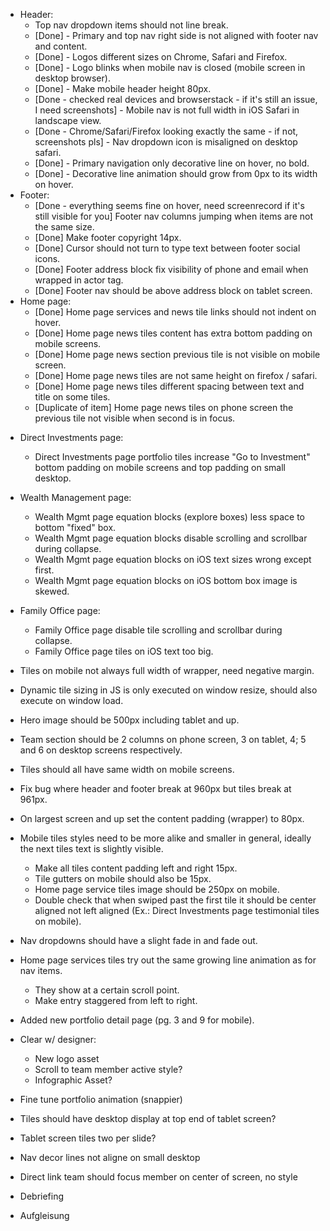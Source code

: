 * Header:
  * Top nav dropdown items should not line break.
  * [Done] - Primary and top nav right side is not aligned with footer nav and content.
  * [Done] - Logos different sizes on Chrome, Safari and Firefox.
  * [Done] - Logo blinks when mobile nav is closed (mobile screen in desktop browser).
  * [Done] - Make mobile header height 80px.
  * [Done - checked real devices and browserstack - if it's still an issue, I need screenshots] - Mobile nav is not full width in iOS Safari in landscape view.
  * [Done - Chrome/Safari/Firefox looking exactly the same - if not, screenshots pls] - Nav dropdown icon is misaligned on desktop safari.
  * [Done] - Primary navigation only decorative line on hover, no bold.
  * [Done] - Decorative line animation should grow from 0px to its width on hover.
* Footer:
  * [Done - everything seems fine on hover, need screenrecord if it's still visible for you] Footer nav columns jumping when items are not the same size.
  * [Done] Make footer copyright 14px.
  * [Done] Cursor should not turn to type text between footer social icons.
  * [Done] Footer address block fix visibility of phone and email when wrapped in actor tag.
  * [Done] Footer nav should be above address block on tablet screen.
* Home page:
  * [Done] Home page services and news tile links should not indent on hover.
  * [Done] Home page news tiles content has extra bottom padding on mobile screens.
  * [Done] Home page news section previous tile is not visible on mobile screen.
  * [Done] Home page news tiles are not same height on firefox / safari.
  * [Done] Home page news tiles different spacing between text and title on some tiles.
  * [Duplicate of item] Home page news tiles on phone screen the previous tile not visible when second is in focus.


<!-- TO DO -->
* Direct Investments page:
  * Direct Investments page portfolio tiles increase "Go to Investment" bottom padding on mobile screens and top padding on small desktop.

* Wealth Management page:
  * Wealth Mgmt page equation blocks (explore boxes) less space to bottom "fixed" box.
  * Wealth Mgmt page equation blocks disable scrolling and scrollbar during collapse.
  * Wealth Mgmt page equation blocks on iOS text sizes wrong except first.
  * Wealth Mgmt page equation blocks on iOS bottom box image is skewed.

* Family Office page:
  * Family Office page disable tile scrolling and scrollbar during collapse.
  * Family Office page tiles on iOS text too big.
* Tiles on mobile not always full width of wrapper, need negative margin.
* Dynamic tile sizing in JS is only executed on window resize, should also execute on window load.
* Hero image should be 500px including tablet and up.
* Team section should be 2 columns on phone screen, 3 on tablet, 4; 5 and 6 on desktop screens respectively.
* Tiles should all have same width on mobile screens.
* Fix bug where header and footer break at 960px but tiles break at 961px.
* On largest screen and up set the content padding (wrapper) to 80px.

* Mobile tiles styles need to be more alike and smaller in general, ideally the next tiles text is slightly visible.
  * Make all tiles content padding left and right 15px.
  * Tile gutters on mobile should also be 15px.
  * Home page service tiles image should be 250px on mobile.
  * Double check that when swiped past the first tile it should be center aligned not left aligned (Ex.: Direct Investments page testimonial tiles on mobile).


* Nav dropdowns should have a slight fade in and fade out.
* Home page services tiles try out the same growing line animation as for nav items.
  * They show at a certain scroll point.
  * Make entry staggered from left to right.
* Added new portfolio detail page (pg. 3 and 9 for mobile).



<!-- TBD -->
* Clear w/ designer:
  * New logo asset
  * Scroll to team member active style?
  * Infographic Asset?


* Fine tune portfolio animation (snappier)
* Tiles should have desktop display at top end of tablet screen?
* Tablet screen tiles two per slide?
* Nav decor lines not aligne on small desktop
* Direct link team should focus member on center of screen, no style

* Debriefing
* Aufgleisung
